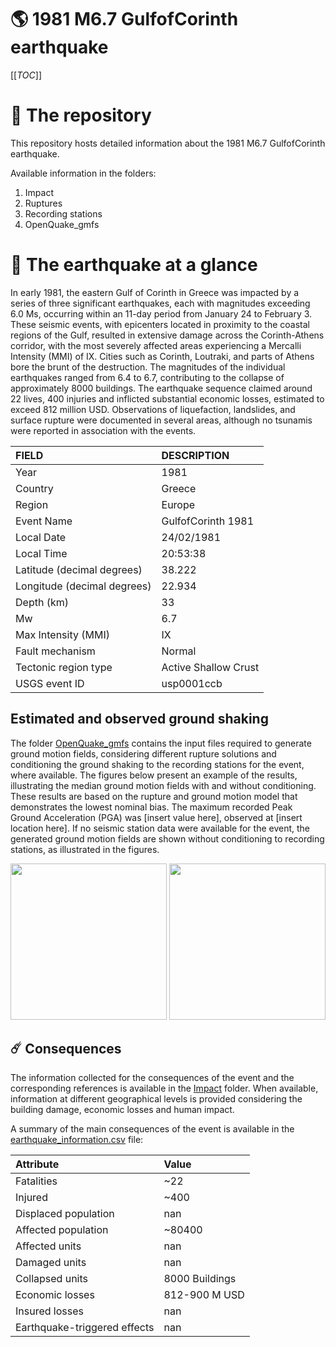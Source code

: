 # 🌎 1981 M6.7 GulfofCorinth earthquake
[[_TOC_]]

# 📂 The repository

This repository hosts detailed information about the 1981 M6.7 GulfofCorinth earthquake.

Available information in the folders:

1. Impact
2. Ruptures
3. Recording stations
4. OpenQuake_gmfs


# 🚀 The earthquake at a glance 

In early 1981, the eastern Gulf of Corinth in Greece was impacted by a series of three significant earthquakes, each with magnitudes exceeding 6.0 Ms, occurring within an 11-day period from January 24 to February 3. These seismic events, with epicenters located in proximity to the coastal regions of the Gulf, resulted in extensive damage across the Corinth-Athens corridor, with the most severely affected areas experiencing a Mercalli Intensity (MMI) of IX. Cities such as Corinth, Loutraki, and parts of Athens bore the brunt of the destruction. The magnitudes of the individual earthquakes ranged from 6.4 to 6.7, contributing to the collapse of approximately 8000 buildings. The earthquake sequence claimed around 22 lives, 400 injuries and inflicted substantial economic losses, estimated to exceed 812 million USD. Observations of liquefaction, landslides, and surface rupture were documented in several areas, although no tsunamis were reported in association with the events.

| FIELD | DESCRIPTION |
|:-------|:-------------|
| Year | 1981 |
| Country | Greece |
| Region | Europe |
| Event Name | GulfofCorinth 1981 |
| Local Date | 24/02/1981 |
| Local Time | 20:53:38 |
| Latitude (decimal degrees) | 38.222 |
| Longitude (decimal degrees) | 22.934 |
| Depth (km) | 33 |
| Mw | 6.7 |
| Max Intensity (MMI) | IX |
| Fault mechanism | Normal |
| Tectonic region type | Active Shallow Crust |
| USGS event ID | usp0001ccb |

## Estimated and observed ground shaking

The folder [OpenQuake_gmfs](./OpenQuake_gmfs/) contains the input files required to generate ground motion fields, considering different rupture solutions and conditioning the ground shaking to the recording stations for the event, where available. The figures below present an example of the results, illustrating the median ground motion fields with and without conditioning. These results are based on the rupture and ground motion model that demonstrates the lowest nominal bias. The maximum recorded Peak Ground Acceleration (PGA) was [insert value here], observed at [insert location here]. If no seismic station data were available for the event, the generated ground motion fields are shown without conditioning to recording stations, as illustrated in the figures.

<img src="./19810224_M6.7_GulfofCorinth/4_OpenQuake_gmfs/median_gmf_stations_none.png" height="250">
<img src="./19810224_M6.7_GulfofCorinth/4_OpenQuake_gmfs/median_gmf_stations_seismic.png" height="250">

## ☄️ Consequences

The information collected for the consequences of the event and the corresponding references is available in the [Impact](./Impact) folder. When available, information at different geographical levels is provided considering the building damage, economic losses and human impact.

A summary of the main consequences of the event is available in the [earthquake_information.csv](./earthquake_information.csv) file:

| Attribute | Value |
|:-------|:-------------|
| Fatalities | ~22 |
| Injured | ~400 |
| Displaced population | nan |
| Affected population | ~80400 |
| Affected units | nan |
| Damaged units | nan |
| Collapsed units | 8000 Buildings |
| Economic losses | 812-900 M USD |
| Insured losses | nan |
| Earthquake-triggered effects | nan |